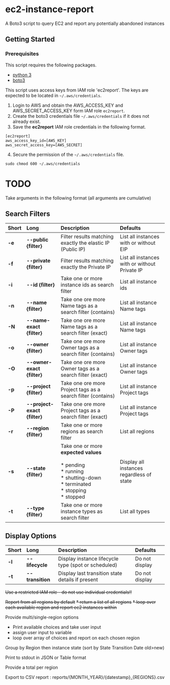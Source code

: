 # ec2-instance-report

A Boto3 script to query EC2 and report any potentially abandoned instances

## Getting Started

### Prerequisites

This script requires the following packages.

* [python 3](https://www.python.org/downloads/)
* [boto3](https://github.com/boto/boto3)

This script uses access keys from IAM role 'ec2report'. The keys are expected to be located in `~/.aws/credentials`.

1. Login to AWS and obtain the AWS_ACCESS_KEY and AWS_SECRET_ACCESS_KEY form IAM role `ec2report`.
2. Create the boto3 credentials file `~/.aws/credentials` if it does not already exist.
3. Save the **ec2report** IAM role credentials in the following format.

```
[ec2report]
aws_access_key_id=[AWS_KEY]
aws_secret_access_key=[AWS_SECRET]
```

4. Secure the permission of the `~/.aws/credentials` file.

```
sudo chmod 600 ~/.aws/credentials
```


# TODO

Take arguments in the following format (all arguments are cumulative)

## Search Filters
| Short | Long | Description | Defaults |
| :--- | :--- | :--- | :--- |
| **-e** | **--public {filter}** | Filter results matching exactly the elastic IP (Public IP) | List all instances with or without EIP |
| **-f** | **--private {filter}** | Filter results matching exactly the Private IP | List all instances with or without Private IP |
| **-i** | **--id {filter}** | Take one or more instance ids as search filter | List all instance ids |
| **-n** | **--name {filter}** | Take one ore more Name tags as a search filter (contains) | List all instance Name tags |
| **-N** | **--name-exact {filter}** | Take one ore more Name tags as a search filter (exact) | List all instance Name tags |
| **-o** | **--owner {filter}** | Take one ore more Owner tags as a search filter (contains) | List all instance Owner tags |
| **-O** | **--owner-exact {filter}** | Take one ore more Owner tags as a search filter (exact) | List all instance Owner tags |
| **-p** | **--project {filter}** | Take one ore more Project tags as a search filter (contains) | List all instance Project tags |
| **-P** | **--project-exact {filter}** | Take one ore more Project tags as a search filter (exact) | List all instance Project tags |
| **-r** | **--region {filter}** | Take one or more regions as search filter | List all regions |
| **-s** | **--state {filter}** | Take one or more __expected values__<br><br>* pending<br>* running<br>* shutting-down<br>* terminated<br>* stopping<br>* stopped | Display all instances regardless of state |
| **-t** | **--type {filter}** | Take one or more instance types as search filter | List all types |

## Display Options
| Short | Long | Description | Defaults |
| :--- | :--- | :--- | :--- |
| **-l** | **--lifecycle** | Display instance lifecycle type (spot or scheduled) | Do not display |
| **-t** | **--transition** | Display last transition state details if present | Do not display |

~~Use a restricted IAM role - do not use individual credentials!!~~

~~Report from all regions by default~~
~~* return a list of all regions~~
~~* loop over each available region and report ec2 instances within~~

Provide multi/single-region options
* Print available choices and take user input
* assign user input to variable
* loop over array of choices and report on each chosen region

Group by Region then instance state (sort by State Transition Date old>new)

Print to stdout in JSON or Table format

Provide a total per region

Export to CSV report : reports/{MONTH_YEAR}/{datestamp}_{REGIONS}.csv
